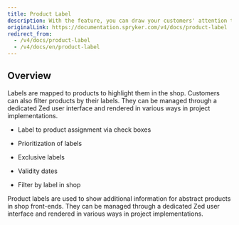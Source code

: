 ```yaml
---
title: Product Label
description: With the feature, you can draw your customers' attention to specific products in your shop.
originalLink: https://documentation.spryker.com/v4/docs/product-label
redirect_from:
  - /v4/docs/product-label
  - /v4/docs/en/product-label
---
```


## Overview
Labels are mapped to products to highlight them in the shop. Customers can also filter products by their labels. They can be managed through a dedicated Zed user interface and rendered in various ways in project implementations.

- Label to product assignment via check boxes

- Prioritization of labels

- Exclusive labels

- Validity dates

- Filter by label in shop

Product labels are used to show additional information for abstract products in shop front-ends. They can be managed through a dedicated Zed user interface and rendered in various ways in project implementations.
